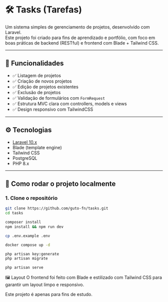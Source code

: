 # 🛠️ Tasks (Tarefas)

Um sistema simples de gerenciamento de projetos, desenvolvido com Laravel.  
Este projeto foi criado para fins de aprendizado e portfólio, com foco em boas práticas de backend (RESTful) e frontend com Blade + Tailwind CSS.

---

## 📌 Funcionalidades

- ✅ Listagem de projetos
- ✅ Criação de novos projetos
- ✅ Edição de projetos existentes
- ✅ Exclusão de projetos
- ✅ Validação de formulários com `FormRequest`
- ✅ Estrutura MVC clara com controllers, models e views
- ✅ Design responsivo com TailwindCSS

---

## ⚙️ Tecnologias

- [Laravel 10.x](https://laravel.com/)
- Blade (template engine)
- Tailwind CSS
- PostgreSQL
- PHP 8.x

---

## 🚀 Como rodar o projeto localmente

### 1. Clone o repositório

```bash
git clone https://github.com/guto-fn/tasks.git
cd tasks

composer install
npm install && npm run dev

cp .env.example .env

docker compose up -d

php artisan key:generate
php artisan migrate

php artisan serve
```

🖼️ Layout
O frontend foi feito com Blade e estilizado com Tailwind CSS para garantir um layout limpo e responsivo.

Este projeto é apenas para fins de estudo.
